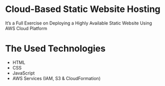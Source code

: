 # Cloud-Based Static Website Hosting
It’s a Full Exercise on Deploying a Highly Available Static Website Using AWS Cloud Platform

# The Used Technologies
* HTML
* CSS
* JavaScript
* AWS Services (IAM, S3 & CloudFormation)
